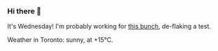 ### Hi there :wave:

It's Wednesday! I'm probably working for [this bunch](https://github.com/kohofinancial), de-flaking a test.

Weather in Toronto: sunny, at +15°C.
